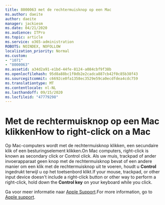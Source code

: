 ```yaml
---
title: 8000063 met de rechtermuisknop op een Mac
ms.author: daeite
author: daeite
manager: jackiesm
ms.date: 04/21/2020
ms.audience: ITPro
ms.topic: article
ms.service: o365-administration
ROBOTS: NOINDEX, NOFOLLOW
localization_priority: Normal
ms.custom:
- "1071"
- "8000063"
ms.assetid: a34d2a91-e1bd-44fe-8124-a084cbf9f38b
ms.openlocfilehash: 95d8a88bc1f0db2e2cadca887cb42f0c85b38f43
ms.sourcegitcommit: c6692ce0fa1358ec3529e59ca0ecdfdea4cdc759
ms.translationtype: MT
ms.contentlocale: nl-NL
ms.lasthandoff: 09/15/2020
ms.locfileid: "47779298"
---
```

# <a name="how-to-right-click-on-a-mac"></a><span data-ttu-id="1490e-102">Met de rechtermuisknop op een Mac klikken</span><span class="sxs-lookup"><span data-stu-id="1490e-102">How to right-click on a Mac</span></span>

<span data-ttu-id="1490e-103">Op Mac-computers wordt met de rechtermuisknop klikken, een secundaire klik of een besturingselement klikken.</span><span class="sxs-lookup"><span data-stu-id="1490e-103">On Mac computers, right-click is known as secondary click or Control click.</span></span> <span data-ttu-id="1490e-104">Als uw muis, trackpad of ander invoerapparaat geen knop met de rechtermuisknop bevat of een andere manier om een klik met de rechtermuisknop uit te voeren, houdt u **Control** ingedrukt terwijl u op het toetsenbord klikt.</span><span class="sxs-lookup"><span data-stu-id="1490e-104">If your mouse, trackpad, or other input device doesn't include a right-click button or other way to perform a right-click, hold down the **Control key** on your keyboard while you click.</span></span>
  
<span data-ttu-id="1490e-105">Ga voor meer informatie naar [Apple Support](https://go.microsoft.com/fwlink/?linkid=2022220&amp;clcid=0x409).</span><span class="sxs-lookup"><span data-stu-id="1490e-105">For more information, go to [Apple support](https://go.microsoft.com/fwlink/?linkid=2022220&amp;clcid=0x409).</span></span>
  